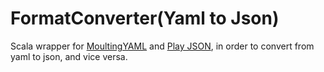 # FormatConverter(Yaml to Json)

Scala wrapper for [MoultingYAML](https://github.com/jcazevedo/moultingyaml) and [Play JSON](https://github.com/playframework/play-json),
in order to convert from yaml to json, and vice versa.

